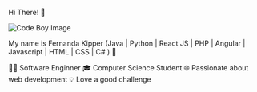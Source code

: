 Hi There! 👋

![Code Boy Image]([(https://cdni.iconscout.com/illustration/premium/thumb/cute-little-kid-coding-on-laptop-4619253-3821966.png?f=webp)])

My name is Fernanda Kipper
(Java | Python | React JS | PHP | Angular | Javascript | HTML | CSS | C# ) 🚀

👩‍💻 Software Enginner
🎓 Computer Science Student
🌐 Passionate about web development
💡 Love a good challenge

